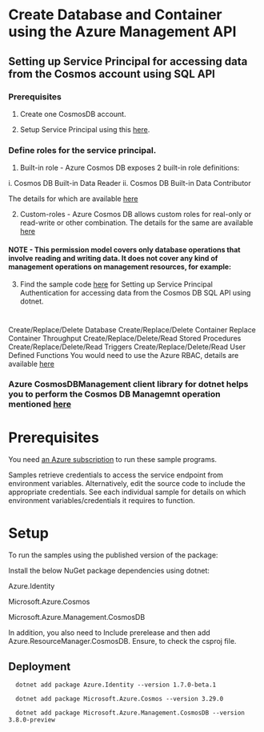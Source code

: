 # Create Database and Container using the Azure Management API
## Setting up Service Principal for accessing data from the Cosmos account using SQL API
### Prerequisites

1. Create one CosmosDB account. 

2. Setup Service Principal using this [here](https://docs.microsoft.com/en-us/azure/active-directory/develop/howto-create-service-principal-portal). 

### Define roles for the service principal. 

1. Built-in role - Azure Cosmos DB exposes 2 built-in role definitions:

i. Cosmos DB Built-in Data Reader
ii. Cosmos DB Built-in Data Contributor

The details for which are available [here](https://docs.microsoft.com/en-us/azure/cosmos-db/how-to-setup-rbac#built-in-role-definitions)

2. Custom-roles - Azure Cosmos DB allows custom roles for real-only or read-write or other combination. The details for the same are available [here](https://docs.microsoft.com/en-us/azure/cosmos-db/how-to-setup-rbac#role-definitions)

#### NOTE - This permission model covers only database operations that involve reading and writing data. It does not cover any kind of management operations on management resources, for example:
3. Find the sample code [here](https://github.com/faizc/cosmos/tree/main/azure-cosmos-sp/azure-cosmos-dotnet-sp) for Setting up Service Principal Authentication for accessing data from the Cosmos DB SQL API using dotnet. 
#
Create/Replace/Delete Database
Create/Replace/Delete Container
Replace Container Throughput
Create/Replace/Delete/Read Stored Procedures
Create/Replace/Delete/Read Triggers
Create/Replace/Delete/Read User Defined Functions
You would need to use the Azure RBAC, details are available [here](https://docs.microsoft.com/en-us/azure/cosmos-db/how-to-setup-rbac#permission-model)

### Azure CosmosDBManagement client library for dotnet helps you to perform the Cosmos DB Managemnt operation mentioned [here](https://azuresdkdocs.blob.core.windows.net/$web/dotnet/Azure.ResourceManager.CosmosDB/1.0.0-preview.1/api/Azure.ResourceManager.CosmosDB/Azure.ResourceManager.CosmosDB.CosmosDBManagementClient.html)

# Prerequisites

You need [an Azure subscription](https://azure.microsoft.com/en-us/free/) to run these sample programs.

Samples retrieve credentials to access the service endpoint from environment variables. Alternatively, edit the source code to include the appropriate credentials. See each individual sample for details on which environment variables/credentials it requires to function.


# Setup

To run the samples using the published version of the package:


Install the below NuGet package dependencies using dotnet:

Azure.Identity

Microsoft.Azure.Cosmos

Microsoft.Azure.Management.CosmosDB 

In addition, you also need to Include prerelease and then add Azure.ResourceManager.CosmosDB. Ensure, to check the csproj file. 


## Deployment


```dotnet
  dotnet add package Azure.Identity --version 1.7.0-beta.1

  dotnet add package Microsoft.Azure.Cosmos --version 3.29.0
  
  dotnet add package Microsoft.Azure.Management.CosmosDB --version 3.8.0-preview
  
  
```
